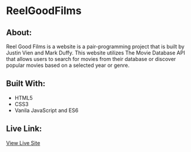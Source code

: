# ReelGoodFilms

## About:
Reel Good Films is a website is a pair-programming project that is built by Justin Vien and Mark Duffy. This website utilizes The Movie Database API that allows users to search for movies from their database or discover popular movies based on a selected year or genre.

## Built With:
  * HTML5
  * CSS3
  * Vanila JavaScript and ES6

## Live Link:
[View Live Site](https://reelgoodfilms.netlify.app)
